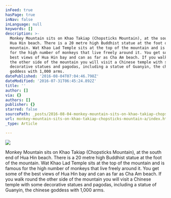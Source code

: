 ```yaml
---
inFeed: true
hasPage: true
inNav: false
inLanguage: null
keywords: []
description: >-
  Monkey Mountain sits on Khao Takiap (Chopsticks Mountain), at the south end of
  Hua Hin beach. There is a 20 metre high Buddhist statue at the foot of the
  mountain. Wat Khao Lad Temple sits at the top of the mountain and is famous
  for the high number of monkeys that live freely around it. You get some of the
  best views of Hua Hin bay and can as far as Cha Am beach. If you walk round
  the other side of the mountain you will visit a Chinese temple with some
  decorative statues and pagodas, including a statue of Guanyin, the chinese
  goddess with 1,000 arms. 
datePublished: '2016-08-04T07:04:46.798Z'
dateModified: '2016-07-31T06:45:24.892Z'
title: ''
author: []
via: {}
authors: []
publisher: {}
starred: false
sourcePath: _posts/2016-08-04-monkey-mountain-sits-on-khao-takiap-chopsticks-mountain-a.md
url: monkey-mountain-sits-on-khao-takiap-chopsticks-mountain-a/index.html
_type: Article

---
```

![](https://the-grid-user-content.s3-us-west-2.amazonaws.com/7360fa18-193b-490e-b32f-67c47e7042a0.jpg)

Monkey Mountain sits on Khao Takiap (Chopsticks Mountain), at the south end of Hua Hin beach. There is a 20 metre high Buddhist statue at the foot of the mountain. Wat Khao Lad Temple sits at the top of the mountain and is famous for the high number of monkeys that live freely around it. You get some of the best views of Hua Hin bay and can as far as Cha Am beach. If you walk round the other side of the mountain you will visit a Chinese temple with some decorative statues and pagodas, including a statue of Guanyin, the chinese goddess with 1,000 arms.